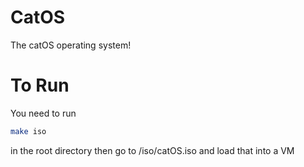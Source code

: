 # CatOS
The catOS operating system!


# To Run
You need to run
```bash
make iso
```
in the root directory then go to /iso/catOS.iso and load that into a VM
